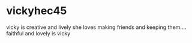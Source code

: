 # vickyhec45
vicky is creative and lively
she loves making friends and keeping them....
faithful and lovely is vicky
